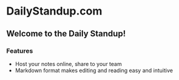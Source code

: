 # DailyStandup.com

## Welcome to the Daily Standup!

### Features
- Host your notes online, share to your team
- Markdown format makes editing and reading easy and intuitive